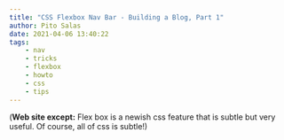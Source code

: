 ```yaml
---
title: "CSS Flexbox Nav Bar - Building a Blog, Part 1"
author: Pito Salas
date: 2021-04-06 13:40:22
tags:
    - nav
    - tricks
    - flexbox
    - howto
    - css
    - tips
---
```



(**Web site except:** Flex box is a newish css feature that is subtle but very useful. Of course, all of css is subtle!) 
